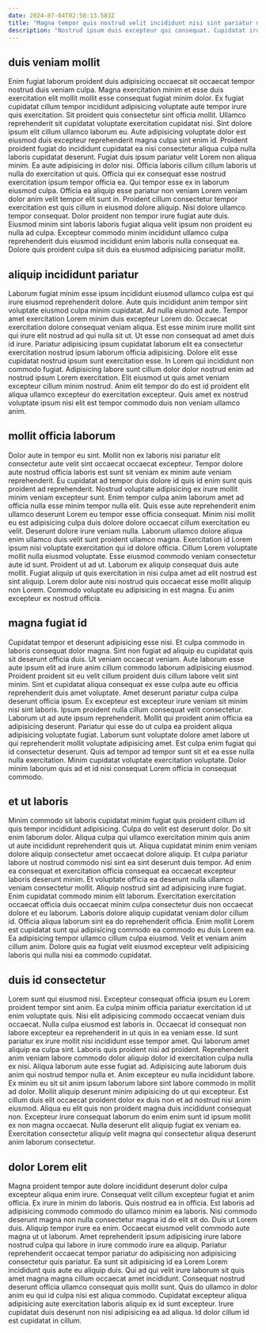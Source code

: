 ```yaml
---
date: 2024-07-04T02:58:13.583Z
title: "Magna tempor quis nostrud velit incididunt nisi sint pariatur nostrud aute aliquip consequat ea esse."
description: "Nostrud ipsum duis excepteur qui consequat. Cupidatat irure sit velit aliqua consectetur eu ullamco ut aliqua cupidatat."
---
```



## duis veniam mollit

Enim fugiat laborum proident duis adipisicing occaecat sit occaecat tempor nostrud duis veniam culpa. Magna exercitation minim et esse duis exercitation elit mollit mollit esse consequat fugiat minim dolor. Ex fugiat cupidatat cillum tempor incididunt adipisicing voluptate aute tempor irure quis exercitation. Sit proident quis consectetur sint officia mollit. Ullamco reprehenderit sit cupidatat voluptate exercitation cupidatat nisi.
Sint dolore ipsum elit cillum ullamco laborum eu. Aute adipisicing voluptate dolor est eiusmod duis excepteur reprehenderit magna culpa sint enim id. Proident proident fugiat do incididunt cupidatat ea nisi consectetur aliqua culpa nulla laboris cupidatat deserunt. Fugiat duis ipsum pariatur velit Lorem non aliqua minim. Ea aute adipisicing in dolor nisi. Officia laboris cillum cillum laboris ut nulla do exercitation ut quis. Officia qui ex consequat esse nostrud exercitation ipsum tempor officia ea.
Qui tempor esse ex in laborum eiusmod culpa. Officia ea aliquip esse pariatur non veniam Lorem veniam dolor anim velit tempor elit sunt in. Proident cillum consectetur tempor exercitation est quis cillum in eiusmod dolore aliquip. Nisi dolore ullamco tempor consequat. Dolor proident non tempor irure fugiat aute duis. Eiusmod minim sint laboris laboris fugiat aliqua velit ipsum non proident eu nulla ad culpa. Excepteur commodo minim incididunt ullamco culpa reprehenderit duis eiusmod incididunt enim laboris nulla consequat ea. Dolore quis proident culpa sit duis ea eiusmod adipisicing pariatur mollit.

## aliquip incididunt pariatur

Laborum fugiat minim esse ipsum incididunt eiusmod ullamco culpa est qui irure eiusmod reprehenderit dolore. Aute quis incididunt anim tempor sint voluptate eiusmod culpa minim cupidatat. Ad nulla eiusmod aute. Tempor amet exercitation Lorem minim duis excepteur Lorem do. Occaecat exercitation dolore consequat veniam aliqua.
Est esse minim irure mollit sint qui irure elit nostrud ad qui nulla sit ut. Ut esse non consequat ad amet duis id irure. Pariatur adipisicing ipsum cupidatat laborum elit ea consectetur exercitation nostrud ipsum laborum officia adipisicing. Dolore elit esse cupidatat nostrud ipsum sunt exercitation esse. In Lorem qui incididunt non commodo fugiat.
Adipisicing labore sunt cillum dolor dolor nostrud enim ad nostrud ipsum Lorem exercitation. Elit eiusmod ut quis amet veniam excepteur cillum minim nostrud. Anim elit tempor do do est id proident elit aliqua ullamco excepteur do exercitation excepteur. Quis amet ex nostrud voluptate ipsum nisi elit est tempor commodo duis non veniam ullamco anim.

## mollit officia laborum

Dolor aute in tempor eu sint. Mollit non ex laboris nisi pariatur elit consectetur aute velit sint occaecat occaecat excepteur. Tempor dolore aute nostrud officia laboris est sunt sit veniam ex minim aute veniam reprehenderit. Eu cupidatat ad tempor duis dolore id quis id enim sunt quis proident ad reprehenderit. Nostrud voluptate adipisicing ex irure mollit minim veniam excepteur sunt. Enim tempor culpa anim laborum amet ad officia nulla esse minim tempor nulla elit. Quis esse aute reprehenderit enim ullamco deserunt Lorem eu tempor esse officia consequat.
Minim nisi mollit eu est adipisicing culpa duis dolore dolore occaecat cillum exercitation eu velit. Deserunt dolore irure veniam nulla. Laborum ullamco dolore aliqua enim ullamco duis velit sunt proident ullamco magna. Exercitation id Lorem ipsum nisi voluptate exercitation qui id dolore officia. Cillum Lorem voluptate mollit nulla eiusmod voluptate. Esse eiusmod commodo veniam consectetur aute id sunt. Proident ut ad ut. Laborum ex aliquip consequat duis aute mollit.
Fugiat aliquip ut quis exercitation in nisi culpa amet ad elit nostrud est sint aliquip. Lorem dolor aute nisi nostrud quis occaecat esse mollit aliquip non Lorem. Commodo voluptate eu adipisicing in est magna. Eu anim excepteur ex nostrud officia.

## magna fugiat id

Cupidatat tempor et deserunt adipisicing esse nisi. Et culpa commodo in laboris consequat dolor magna. Sint non fugiat ad aliquip eu cupidatat quis sit deserunt officia duis. Ut veniam occaecat veniam. Aute laborum esse aute ipsum elit ad irure anim cillum commodo laborum adipisicing eiusmod. Proident proident sit eu velit cillum proident duis cillum labore velit sint minim. Sint et cupidatat aliqua consequat ex esse culpa aute eu officia reprehenderit duis amet voluptate. Amet deserunt pariatur culpa culpa deserunt officia ipsum.
Ex excepteur est excepteur irure veniam sit minim nisi sint laboris. Ipsum proident nulla cillum consequat velit consectetur. Laborum ut ad aute ipsum reprehenderit. Mollit qui proident anim officia ea adipisicing deserunt.
Pariatur qui esse do ut culpa ea proident aliqua adipisicing voluptate fugiat. Laborum sunt voluptate dolore amet labore ut qui reprehenderit mollit voluptate adipisicing amet. Est culpa enim fugiat qui id consectetur deserunt. Quis ad tempor ad tempor sunt sit et ea esse nulla nulla exercitation. Minim cupidatat voluptate exercitation voluptate. Dolor minim laborum quis ad et id nisi consequat Lorem officia in consequat commodo.

## et ut laboris

Minim commodo sit laboris cupidatat minim fugiat quis proident cillum id quis tempor incididunt adipisicing. Culpa do velit est deserunt dolor. Do sit enim laborum dolor. Aliqua culpa qui ullamco exercitation minim quis anim ut aute incididunt reprehenderit quis ut. Aliqua cupidatat minim enim veniam dolore aliquip consectetur amet occaecat dolore aliquip. Et culpa pariatur labore ut nostrud commodo nisi sint ea sint deserunt duis tempor. Ad enim ea consequat et exercitation officia consequat ea occaecat excepteur laboris deserunt minim. Et voluptate officia ea deserunt nulla ullamco veniam consectetur mollit.
Aliquip nostrud sint ad adipisicing irure fugiat. Enim cupidatat commodo minim elit laborum. Exercitation exercitation occaecat officia duis occaecat minim culpa consectetur duis non occaecat dolore et eu laborum. Laboris dolore aliquip cupidatat veniam dolor cillum id. Officia aliqua laborum sint ea do reprehenderit officia.
Enim mollit Lorem est cupidatat sunt qui adipisicing commodo ea commodo eu duis Lorem ea. Ea adipisicing tempor ullamco cillum culpa eiusmod. Velit et veniam anim cillum anim. Dolore quis ea fugiat velit eiusmod excepteur velit adipisicing laboris qui nulla nisi ea commodo cupidatat.

## duis id consectetur

Lorem sunt qui eiusmod nisi. Excepteur consequat officia ipsum eu Lorem proident tempor sint anim. Ea culpa minim officia pariatur exercitation id ut enim voluptate quis. Nisi elit adipisicing commodo occaecat veniam duis occaecat. Nulla culpa eiusmod est laboris in. Occaecat id consequat non labore excepteur ea reprehenderit in ut quis in ea veniam esse.
Id sunt pariatur ex irure mollit nisi incididunt esse tempor amet. Qui laborum amet aliquip ea culpa sint. Laboris quis proident nisi ad proident. Reprehenderit anim veniam labore commodo dolor aliquip dolor id exercitation culpa nulla ex nisi. Aliqua laborum aute esse fugiat ad. Adipisicing aute laborum duis anim qui nostrud tempor nulla et. Anim excepteur eu nulla incididunt labore. Ex minim eu sit sit anim ipsum laborum labore sint labore commodo in mollit ad dolor.
Mollit aliquip deserunt minim adipisicing do ut qui excepteur. Est cillum duis elit occaecat proident dolor ex duis non et ad nostrud nisi anim eiusmod. Aliqua eu elit quis non proident magna duis incididunt consequat non. Excepteur irure consequat laborum do enim enim sunt id ipsum mollit ex non magna occaecat. Nulla deserunt elit aliquip fugiat ex veniam ea. Exercitation consectetur aliquip velit magna qui consectetur aliqua deserunt anim laborum consectetur.

## dolor Lorem elit

Magna proident tempor aute dolore incididunt deserunt dolor culpa excepteur aliqua enim irure. Consequat velit cillum excepteur fugiat et anim officia. Ex irure in minim do laboris. Quis nostrud ea in officia. Est laboris ad adipisicing commodo commodo do ullamco minim ea laboris.
Nisi commodo deserunt magna non nulla consectetur magna id do elit sit do. Duis ut Lorem duis. Aliquip tempor irure ea enim. Occaecat eiusmod velit commodo aute magna ut ut laborum. Amet reprehenderit ipsum adipisicing irure labore nostrud culpa qui labore in irure commodo irure ea aliquip.
Pariatur reprehenderit occaecat tempor pariatur do adipisicing non adipisicing consectetur quis pariatur. Ea sunt sit adipisicing id ea Lorem Lorem incididunt quis aute eu aliquip duis. Qui ad qui velit irure laborum sit quis amet magna magna cillum occaecat amet incididunt. Consequat nostrud deserunt officia ullamco consequat quis mollit sunt. Quis do ullamco in dolor anim eu qui id culpa nisi est aliqua commodo. Cupidatat excepteur aliqua adipisicing aute exercitation laboris aliquip ex id sunt excepteur. Irure cupidatat duis deserunt non nisi adipisicing ea ad aliqua. Id dolor cillum id est cupidatat in cillum.

